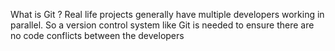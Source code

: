 What is Git ?
Real life projects generally have multiple developers working in parallel. So a version control system like Git is needed to ensure there are no code conflicts between the developers
